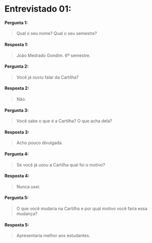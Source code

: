 # Entrevistado 01:

#### Pergunta 1:
> Qual o seu nome? Qual o seu semestre? 

#### Resposta 1:
> João Medrado Gondim. 6º semestre.


#### Pergunta 2:
> Você já ouviu falar da Cartilha?

#### Resposta 2:
> Não.


#### Pergunta 3:
> Você sabe o que é a Cartilha? O que acha dela? 

#### Resposta 3:
> Acho pouco divulgada.


#### Pergunta 4:
> Se você já usou a Cartilha qual foi o motivo? 

#### Resposta 4:
> Nunca usei.


#### Pergunta 5:
> O que você mudaria na Cartilha e por qual motivo você faria essa mudança? 

#### Resposta 5:
> Apresentaria melhor aos estudantes.
